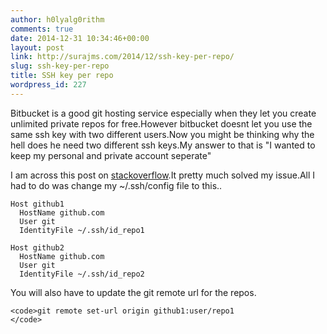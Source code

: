 ```yaml
---
author: h0lyalg0rithm
comments: true
date: 2014-12-31 10:34:46+00:00
layout: post
link: http://surajms.com/2014/12/ssh-key-per-repo/
slug: ssh-key-per-repo
title: SSH key per repo
wordpress_id: 227
---
```


Bitbucket is a good git hosting service especially when they let you create unlimited private repos for free.However bitbucket doesnt let you use the same ssh key with two different users.Now you might be thinking why the hell does he need two different ssh keys.My answer to that is "I wanted to keep my personal and private account seperate"

I am across this post on [stackoverflow](http://stackoverflow.com/questions/22768517/how-to-manage-one-only-key-per-each-git-repository).It pretty much solved my issue.All I had to do was change my ~/.ssh/config file to this..

    
    Host github1
      HostName github.com
      User git
      IdentityFile ~/.ssh/id_repo1
    
    Host github2
      HostName github.com
      User git
      IdentityFile ~/.ssh/id_repo2


You will also have to update the git remote url for the repos.

    
    <code>git remote set-url origin github1:user/repo1
    </code>
